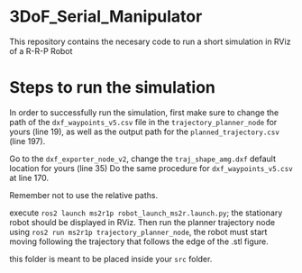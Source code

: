 # 3DoF_Serial_Manipulator
This repository contains the necesary code to run a short simulation in RViz of a R-R-P Robot

# Steps to run the simulation
In order to successfully run the simulation, first make sure to change the path of the `dxf_waypoints_v5.csv` file in the `trajectory_planner_node` for yours (line 19), as well as the output path for the `planned_trajectory.csv` (line 197).

Go to the `dxf_exporter_node_v2`, change the `traj_shape_amg.dxf` default location for yours (line 35) Do the same procedure for `dxf_waypoints_v5.csv` at line 170.

Remember not to use the relative paths.


execute `ros2 launch ms2r1p robot_launch_ms2r.launch.py`; the stationary robot should be displayed in RViz.
Then run the planner trajectory node using `ros2 run ms2r1p trajectory_planner_node`, the robot must start moving following the trajectory that follows the edge of the .stl figure.

this folder is meant to be placed inside your `src` folder.
